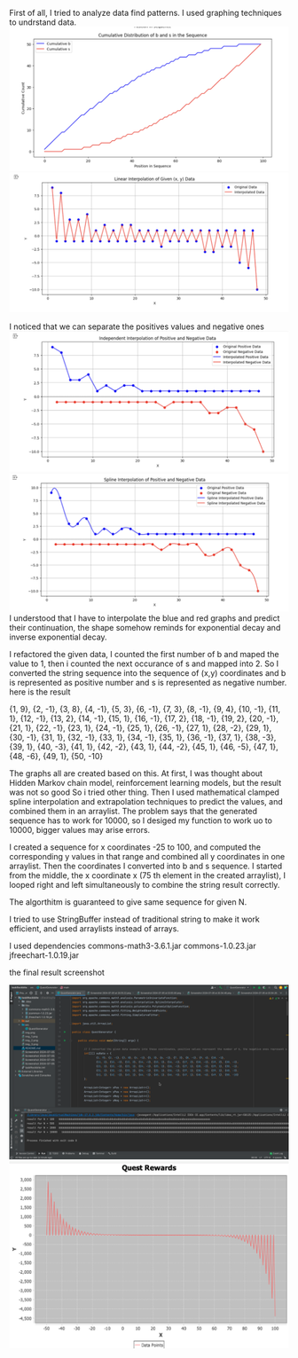 First of all, I tried to analyze data find patterns. I used graphing techniques to undrstand data.
![img.png](img.png)
![img_1.png](img_1.png)


I noticed that we can separate the positives values and negative ones
![img_2.png](img_2.png)
![img_3.png](img_3.png)
I understood that I have to interpolate the blue and red graphs and predict their continuation, the shape somehow reminds for exponential decay and inverse exponential decay.
 
I refactored the given data, I counted the first number of b and maped the value to 1, then i counted the next occurance of s and mapped into 2. So I converted the string sequence into the sequence of (x,y) coordinates and b is represented as positive number and s is represented as negative number. 
here is the result

{1, 9}, {2, -1}, {3, 8}, {4, -1}, {5, 3}, {6, -1}, {7, 3}, {8, -1}, {9, 4}, {10, -1},
{11, 1}, {12, -1}, {13, 2}, {14, -1}, {15, 1}, {16, -1}, {17, 2}, {18, -1}, {19, 2}, {20, -1},
{21, 1}, {22, -1}, {23, 1}, {24, -1}, {25, 1}, {26, -1}, {27, 1}, {28, -2}, {29, 1}, {30, -1},
{31, 1}, {32, -1}, {33, 1}, {34, -1}, {35, 1}, {36, -1}, {37, 1}, {38, -3}, {39, 1}, {40, -3},
{41, 1}, {42, -2}, {43, 1}, {44, -2}, {45, 1}, {46, -5}, {47, 1}, {48, -6}, {49, 1}, {50, -10}


The graphs all are created based on this.
At first, I was thought about Hidden Markov chain model, reinforcement learning models, but the result was not so good So i tried other thing.
Then I used mathematical clamped spline interpolation and extrapolation techniques to predict the values, and combined them in an arraylist.
The problem says that the generated sequence has to work for 10000, so I desiged my function to work uo to 10000, bigger values may arise errors.

I created a sequence for x coordinates -25 to 100, and computed the corresponding y values in that range and combined all y coordinates in one arraylist.
Then the coordinates I converted into b and s sequence. I started from the middle, the x coordinate x (75 th element in the created arraylist), I looped right and left simultaneously to combine the string result correctly.

The algorthitm is guaranteed to give same sequence for given N.

I tried to use StringBuffer instead of traditional string to make it work efficient, and used arraylists instead of arrays.


I used dependencies
commons-math3-3.6.1.jar
commons-1.0.23.jar
jfreechart-1.0.19.jar


the final result screenshot

![Final Result 1](Screenshot%202024-07-05%20at%2021.25.08.png)
![Final Result 2](Screenshot%202024-07-05%20at%2021.42.41.png)